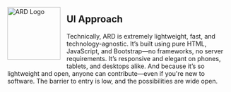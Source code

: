 <img src="https://github.com/user-attachments/assets/b677c6cf-5a66-459f-bd1f-95d3ee820921"
     width="120" height="120"
     alt="ARD Logo"
     style="float:left; margin:0 1em 1em 0;" />

## UI Approach

Technically, ARD is extremely lightweight, fast, and technology-agnostic. It’s built using pure HTML, JavaScript, and Bootstrap—no frameworks, no server requirements. It’s responsive and elegant on phones, tablets, and desktops alike. And because it’s so lightweight and open, anyone can contribute—even if you're new to software. The barrier to entry is low, and the possibilities are wide open.

<div style="clear: both;"></div>
